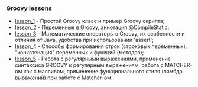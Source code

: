 ### Groovy lessons

- [lesson_1](https://github.com/JcoderPaul/Groovy_Lessons/tree/master/Groovy_part_1/src/main/groovy/com/oldboy/lesson_1) - Простой Groovy класс и пример Groovy скрипта;
- [lesson_2](https://github.com/JcoderPaul/Groovy_Lessons/tree/master/Groovy_part_1/src/main/groovy/com/oldboy/lesson_2) - Переменные в Groovy, аннотация @CompileStatic;
- [lesson_3](https://github.com/JcoderPaul/Groovy_Lessons/tree/master/Groovy_part_1/src/main/groovy/com/oldboy/lesson_3) - Математические операторы в Groovy, их особенности и отличия от Java, удобства при использовании 'assert';
- [lesson_4](https://github.com/JcoderPaul/Groovy_Lessons/tree/master/Groovy_part_1/src/main/groovy/com/oldboy/lesson_4) - Способы формирования строк (строковых переменных), "конкатенация" переменных и функций (методов);
- [lesson_5](https://github.com/JcoderPaul/Groovy_Lessons/tree/master/Groovy_part_1/src/main/groovy/com/oldboy/lesson_5) - Работа с регулярными выражениями, применение синтаксиса GROOVY к регулярным выражениям, работа с MATCHER-ом как с массивом, применение функционального стиля (лямбда выражений) при работе с Matcher-ом. 